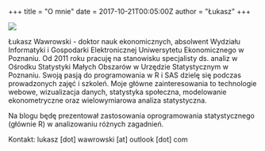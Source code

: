+++
title = "O mnie"
date = 2017-10-21T00:05:00Z
author = "Łukasz"
+++

![](/img/photo.jpg)

Łukasz Wawrowski - doktor nauk ekonomicznych, absolwent Wydziału Informatyki i Gospodarki Elektronicznej Uniwersytetu Ekonomicznego w Poznaniu. Od 2011 roku pracuję na stanowisku specjalisty ds. analiz w Ośrodku Statystyki Małych Obszarów w Urzędzie Statystycznym w Poznaniu. Swoją pasją do programowania w R i SAS dzielę się podczas prowadzonych zajęć i szkoleń. Moje główne zainteresowania to technologie webowe, wizualizacja danych, statystyka społeczna, modelowanie ekonometryczne oraz wielowymiarowa analiza statystyczna. 

Na blogu będę prezentował zastosowania oprogramowania statystycznego (głównie R) w analizowaniu różnych zagadnień. 

Kontakt: lukasz [dot] wawrowski [at] outlook [dot] com
